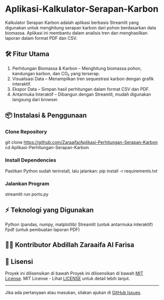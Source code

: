 # Aplikasi-Kalkulator-Serapan-Karbon
Kalkulator Serapan Karbon adalah aplikasi berbasis Streamlit yang digunakan untuk menghitung serapan karbon dari pohon berdasarkan data biomassa. Aplikasi ini membantu dalam analisis tren dan menghasilkan laporan dalam format PDF dan CSV.


## 🛠️ Fitur Utama
1. Perhitungan Biomassa & Karbon – Menghitung biomassa pohon, kandungan karbon, dan CO₂ yang terserap.
2. Visualisasi Data – Menampilkan tren sequestrasi karbon dengan grafik interaktif.
3. Ekspor Data – Simpan hasil perhitungan dalam format CSV dan PDF.
4. Antarmuka Interaktif – Dibangun dengan Streamlit, mudah digunakan langsung dari browser.

## 📦 Instalasi & Penggunaan
### Clone Repository
git clone https://github.com/Zaraaifa/Aplikasi-Perhitungan-Serapan-Karbon
cd Aplikasi-Perhitungan-Serapan-Karbon

### Install Dependencies
Pastikan Python sudah terinstall, lalu jalankan:
pip install -r requirements.txt

### Jalankan Program
streamlit run porto.py

## ⚡ Teknologi yang Digunakan
Python (pandas, numpy, matplotlib)
Streamlit (untuk antarmuka interaktif)
Fpdf (untuk pembuatan laporan PDF)

## 👨‍💻 Kontributor Abdillah Zaraaifa Al Farisa

## 📄 Lisensi
Proyek ini dilisensikan di bawah Proyek ini dilisensikan di bawah [MIT License](LICENSE).
MIT License - Lihat [LICENSE](LICENSE) untuk detail lebih lanjut.

---
Jika ada pertanyaan atau masukan, silakan ajukan di [GitHub Issues](https://github.com/Zaraaifa/Capstone-Project-Modul-1/issues).
